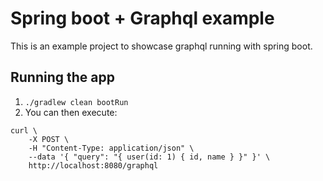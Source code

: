 # Spring boot + Graphql example
This is an example project to showcase graphql running with spring boot.

## Running the app

1. `./gradlew clean bootRun`
1. You can then execute:
```
curl \
    -X POST \
    -H "Content-Type: application/json" \
    --data '{ "query": "{ user(id: 1) { id, name } }" }' \
    http://localhost:8080/graphql
```